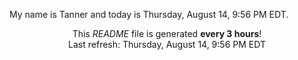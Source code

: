 My name is Tanner and today is Thursday, August 14, 9:56 PM EDT.

<p align="center">This <i>README</i> file is generated <b>every 3 hours</b>!</br>Last refresh: Thursday, August 14, 9:56 PM EDT<br /></p>
